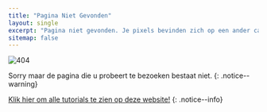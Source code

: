```yaml
---
title: "Pagina Niet Gevonden"
layout: single
excerpt: "Pagina niet gevonden. Je pixels bevinden zich op een ander canvas."
sitemap: false
---
```


![404](/images/404.jpg)

Sorry maar de pagina die u probeert te bezoeken bestaat niet.
{: .notice--warning}

[Klik hier om alle tutorials te zien op deze website!](site-navigation)
{: .notice--info}
